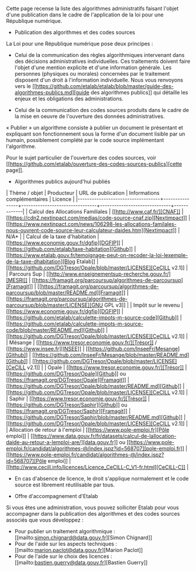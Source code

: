 Cette page recense la liste des algorithmes administratifs faisant l'objet d'une publication dans le cadre de l'application de la loi pour une République numérique.

* Publication des algorithmes et des codes sources

La Loi pour une République numérique pose deux principes :

- Celui de la communication des règles algorithmiques intervenant dans des décisions administratives individuelles. Ces traitements doivent faire l'objet d'une mention explicite et d'une information générale.  Les personnes (physiques ou morales) concernées par le traitement disposent d'un droit à l'information individuelle. Nous vous renvoyons vers le [[https://github.com/etalab/etalab/blob/master/guide-des-algorithmes-publics.md][guide des algorithmes publics]] qui détaille les enjeux et les obligations des administrations.

- Celui de la communication des codes sources produits dans le cadre de la mise en oeuvre de l'ouverture des données administratives.

« Publier » un algorithme consiste à publier un document le présentant et expliquant son fonctionnement sous la forme d'un document lisible par un humain, possiblement complété par le code source implémentant l'algorithme.

Pour le sujet particulier de l'ouverture des codes sources, voir [[https://github.com/etalab/ouverture-des-codes-sources-publics][cette page]].

* Algorithmes publics aujourd'hui publiés

| Thème / objet                     | Producteur     | URL de publication             | Informations complémentaires | Licence     |
|-----------------------------------+----------------+--------------------------------+------------------------------+-------------|
| Calcul des Allocations Familiales | [[http://www.caf.fr/][CNAF]]           | [[https://cdn2.nextinpact.com/medias/code-source-cnaf.zip][Nextimpact]]                     | [[https://www.nextinpact.com/news/106298-les-allocations-familales-nous-ouvrent-code-source-leur-calculateur-daides.htm][Nextimpact]]                   | N/A*        |
| Calcul de la taxe d'habitation    | [[https://www.economie.gouv.fr/dgfip][DGFIP]]          | [[https://github.com/etalab/taxe-habitation][Github]]                         | [[https://www.etalab.gouv.fr/temoignage-peut-on-recoder-la-loi-lexemple-de-la-taxe-dhabitation][Blog Etalab]]                  | [[https://github.com/DGTresor/Opale/blob/master/LICENSE][CeCILL v2.1]] |
| Parcours Sup                      | [[http://www.enseignementsup-recherche.gouv.fr/][MESRI]]          | [[https://framagit.org/parcoursup/algorithmes-de-parcoursup][Framagit]]                       | [[https://framagit.org/parcoursup/algorithmes-de-parcoursup/blob/master/README.md][Framagit]]                     | [[https://framagit.org/parcoursup/algorithmes-de-parcoursup/blob/master/LICENSE][GNU GPL v3]]  |
| Impôt sur le revenu               | [[https://www.economie.gouv.fr/dgfip][DGFIP]]          | [[https://github.com/etalab/calculette-impots-m-source-code][Github]]                         | [[https://github.com/etalab/calculette-impots-m-source-code/blob/master/README.md][Github]]                       | [[https://github.com/DGTresor/Opale/blob/master/LICENSE][CeCILL v2.1]] |
| Mésange                           | [[https://www.tresor.economie.gouv.fr/][Trésor]] / [[https://www.insee.fr][INSEE]] | [[https://github.com/InseeFr/Mesange][Github]]                         | [[https://github.com/InseeFr/Mesange/blob/master/README.md][Github]]                       | [[https://github.com/DGTresor/Opale/blob/master/LICENSE][CeCILL v2.1]] |
| Opale                             | [[https://www.tresor.economie.gouv.fr/][Trésor]]         | [[https://github.com/DGTresor/Opale][Github]] ou [[https://framagit.org/DGTresor/Opale][Framagit]]             | [[https://github.com/DGTresor/Opale/blob/master/README.md][Github]]                       | [[https://github.com/DGTresor/Opale/blob/master/LICENSE][CeCILL v2.1]] |
| Saphir                            | [[https://www.tresor.economie.gouv.fr/][Trésor]]         | [[https://github.com/DGTresor/Saphir][Github]] ou [[https://framagit.org/DGTresor/Saphir][Framagit]]             | [[https://github.com/DGTresor/Saphir/blob/master/README.md][Github]]                       | [[https://github.com/DGTresor/Opale/blob/master/LICENSE][CeCILL v2.1]] |
| Allocation de retour à l'emploi   | [[https://www.pole-emploi.fr][Pôle emploi]]    | [[https://www.data.gouv.fr/fr/datasets/calcul-de-lallocation-daide-au-retour-a-lemploi-are/][data.gouv.fr]] ou [[https://www.pole-emploi.fr/candidat/algorithmes-@/index.jspz?id=568707][pole-emploi.fr]] | [[https://www.pole-emploi.fr/candidat/algorithmes-@/index.jspz?id=568707][Pôle emploi]]                  | [[http://www.cecill.info/licences/Licence_CeCILL-C_V1-fr.html][CeCILL-C]]    |

 * En cas d'absence de licence, le droit s'applique normalement et le code source est librement réutilisable par tous.

* Offre d'accompagnement d'Etalab

Si vous êtes une administration, vous pouvez solliciter Etalab pour vous accompagner dans la publication des algorithmes et des codes sources associés que vous développez :

- Pour publier un traitement algorithmique : [[mailto:simon.chignard@data.gouv.fr][Simon Chignard]]
- Pour de l'aide sur les aspects techniques : [[mailto:marion.paclot@data.gouv.fr][Marion Paclot]]
- Pour de l'aide sur le choix des licences : [[mailto:bastien.guerry@data.gouv.fr][Bastien Guerry]]
